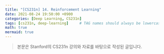 ```yaml
---
title: "[CS231n] 14. Reinforcement Learning"
date: 2021-08-24 19:50:00 +0900
categories: [Deep Learning, CS231n]
tags: [cs231n, deep-learning]     # TAG names should always be lowercase
math: true
mermaid: true
---
```

> 본문은 Stanford의 CS231n 강의와 자료를 바탕으로 작성된 글입니다.

<br>
